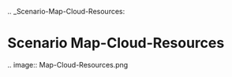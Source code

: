 .. _Scenario-Map-Cloud-Resources:

Scenario Map-Cloud-Resources
====================

.. image:: Map-Cloud-Resources.png



